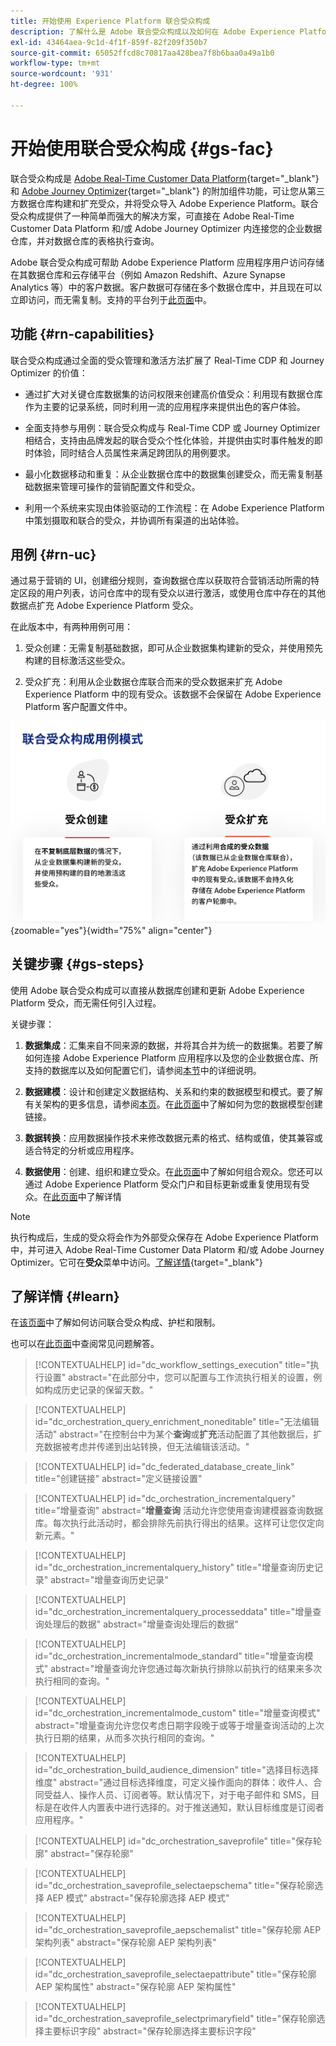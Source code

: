 ```yaml
---
title: 开始使用 Experience Platform 联合受众构成
description: 了解什么是 Adobe 联合受众构成以及如何在 Adobe Experience Platform 中使用它
exl-id: 43464aea-9c1d-4f1f-859f-82f209f350b7
source-git-commit: 65052ffcd8c70817aa428bea7f8b6baa0a49a1b0
workflow-type: tm+mt
source-wordcount: '931'
ht-degree: 100%

---
```


# 开始使用联合受众构成 {#gs-fac}

联合受众构成是 [Adobe Real-Time Customer Data Platform](https://experienceleague.adobe.com/zh-hans/docs/experience-platform/segmentation/home){target="_blank"} 和 [Adobe Journey Optimizer](https://experienceleague.adobe.com/zh-hans/docs/journey-optimizer/using/ajo-home){target="_blank"} 的附加组件功能，可让您从第三方数据仓库构建和扩充受众，并将受众导入 Adobe Experience Platform。联合受众构成提供了一种简单而强大的解决方案，可直接在 Adobe Real-Time Customer Data Platform 和/或 Adobe Journey Optimizer 内连接您的企业数据仓库，并对数据仓库的表格执行查询。

Adobe 联合受众构成可帮助 Adobe Experience Platform 应用程序用户访问存储在其数据仓库和云存储平台（例如 Amazon Redshift、Azure Synapse Analytics 等）中的客户数据。客户数据可存储在多个数据仓库中，并且现在可以立即访问，而无需复制。支持的平台列于[此页面](../connections/federated-db.md#supported-db)中。

## 功能 {#rn-capabilities}

联合受众构成通过全面的受众管理和激活方法扩展了 Real-Time CDP 和 Journey Optimizer 的价值：

* 通过扩大对关键仓库数据集的访问权限来创建高价值受众：利用现有数据仓库作为主要的记录系统，同时利用一流的应用程序来提供出色的客户体验。

* 全面支持参与用例：联合受众构成与 Real-Time CDP 或 Journey Optimizer 相结合，支持由品牌发起的联合受众个性化体验，并提供由实时事件触发的即时体验，同时结合人员属性来满足跨团队的用例要求。

* 最小化数据移动和重复：从企业数据仓库中的数据集创建受众，而无需复制基础数据来管理可操作的营销配置文件和受众。

* 利用一个系统来实现由体验驱动的工作流程：在 Adobe Experience Platform 中策划摄取和联合的受众，并协调所有渠道的出站体验。

## 用例 {#rn-uc}

通过易于营销的 UI，创建细分规则，查询数据仓库以获取符合营销活动所需的特定区段的用户列表，访问仓库中的现有受众以进行激活，或使用仓库中存在的其他数据点扩充 Adobe Experience Platform 受众。

在此版本中，有两种用例可用：

1. 受众创建：无需复制基础数据，即可从企业数据集构建新的受众，并使用预先构建的目标激活这些受众。&#x200B;

1. 受众扩充：利用从企业数据仓库联合而来的受众数据来扩充 Adobe Experience Platform 中的现有受众。该数据不会保留在 Adobe Experience Platform 客户配置文件中。

![图表](assets/fac-use-cases.png){zoomable="yes"}{width="75%" align="center"}

## 关键步骤 {#gs-steps}

使用 Adobe 联合受众构成可以直接从数据库创建和更新 Adobe Experience Platform 受众，而无需任何引入过程。

<!--![diagram](assets/steps-diagram.png){zoomable="yes"}{width="85%" align="center"}-->

关键步骤：

1. **数据集成**：汇集来自不同来源的数据，并将其合并为统一的数据集。若要了解如何连接 Adobe Experience Platform 应用程序以及您的企业数据仓库、所支持的数据库以及如何配置它们，请参阅[本节](../connections/federated-db.md)中的详细说明。

1. **数据建模**：设计和创建定义数据结构、关系和约束的数据模型和模式。要了解有关架构的更多信息，请参阅[本页](../customer/schemas.md)。在[此页面](../data-management/gs-models.md)中了解如何为您的数据模型创建链接。

1. **数据转换**：应用数据操作技术来修改数据元素的格式、结构或值，使其兼容或适合特定的分析或应用程序。

1. **数据使用**：创建、组织和建立受众。在[此页面](../compositions/gs-compositions.md)中了解如何组合观众。您还可以通过 Adobe Experience Platform 受众门户和目标更新或重复使用现有受众。在[此页面](../connections/destinations.md)中了解详情

>[!NOTE]
>
>执行构成后，生成的受众将会作为外部受众保存在 Adobe Experience Platform 中，并可进入 Adobe Real-Time Customer Data Platorm 和/或 Adobe Journey Optimizer。它可在&#x200B;**受众**&#x200B;菜单中访问。[了解详情](https://experienceleague.adobe.com/zh-hans/docs/experience-platform/segmentation/ui/audience-portal){target="_blank"}

## 了解详情 {#learn}

<!-- Workflow + Workflow activities-->


在[该页面](access-prerequisites.md)中了解如何访问联合受众构成、护栏和限制。

也可以在[此页面](faq.md)中查阅常见问题解答。


>[!CONTEXTUALHELP]
>id="dc_workflow_settings_execution"
>title="执行设置"
>abstract="在此部分中，您可以配置与工作流执行相关的设置，例如构成历史记录的保留天数。"

>[!CONTEXTUALHELP]
>id="dc_orchestration_query_enrichment_noneditable"
>title="无法编辑活动"
>abstract="在控制台中为某个&#x200B;**查询**&#x200B;或&#x200B;**扩充**&#x200B;活动配置了其他数据后，扩充数据被考虑并传递到出站转换，但无法编辑该活动。"

<!-- Create a link -->

>[!CONTEXTUALHELP]
>id="dc_federated_database_create_link"
>title="创建链接"
>abstract="定义链接设置"


<!-- incremental query IDs -->

>[!CONTEXTUALHELP]
>id="dc_orchestration_incrementalquery"
>title="增量查询"
>abstract="**增量查询** 活动允许您使用查询建模器查询数据库。每次执行此活动时，都会排除先前执行得出的结果。这样可让您仅定向新元素。"

>[!CONTEXTUALHELP]
>id="dc_orchestration_incrementalquery_history"
>title="增量查询历史记录"
>abstract="增量查询历史记录"

>[!CONTEXTUALHELP]
>id="dc_orchestration_incrementalquery_processeddata"
>title="增量查询处理后的数据"
>abstract="增量查询处理后的数据"

>[!CONTEXTUALHELP]
>id="dc_orchestration_incrementalmode_standard"
>title="增量查询模式"
>abstract="增量查询允许您通过每次新执行排除以前执行的结果来多次执行相同的查询。"

>[!CONTEXTUALHELP]
>id="dc_orchestration_incrementalmode_custom"
>title="增量查询模式"
>abstract="增量查询允许您仅考虑日期字段晚于或等于增量查询活动的上次执行日期的结果，从而多次执行相同的查询。"

>[!CONTEXTUALHELP]
>id="dc_orchestration_build_audience_dimension"
>title="选择目标选择维度"
>abstract="通过目标选择维度，可定义操作面向的群体：收件人、合同受益人、操作人员、订阅者等。默认情况下，对于电子邮件和 SMS，目标是在收件人内置表中进行选择的。对于推送通知，默认目标维度是订阅者应用程序。"


<!-- save profile IDs-->

>[!CONTEXTUALHELP]
>id="dc_orchestration_saveprofile"
>title="保存轮廓"
>abstract="保存轮廓"

>[!CONTEXTUALHELP]
>id="dc_orchestration_saveprofile_selectaepschema"
>title="保存轮廓选择 AEP 模式"
>abstract="保存轮廓选择 AEP 模式"

>[!CONTEXTUALHELP]
>id="dc_orchestration_saveprofile_aepschemalist"
>title="保存轮廓 AEP 架构列表"
>abstract="保存轮廓 AEP 架构列表"

>[!CONTEXTUALHELP]
>id="dc_orchestration_saveprofile_selectaepattribute"
>title="保存轮廓 AEP 架构属性"
>abstract="保存轮廓 AEP 架构属性"

>[!CONTEXTUALHELP]
>id="dc_orchestration_saveprofile_selectprimaryfield"
>title="保存轮廓选择主要标识字段"
>abstract="保存轮廓选择主要标识字段"
